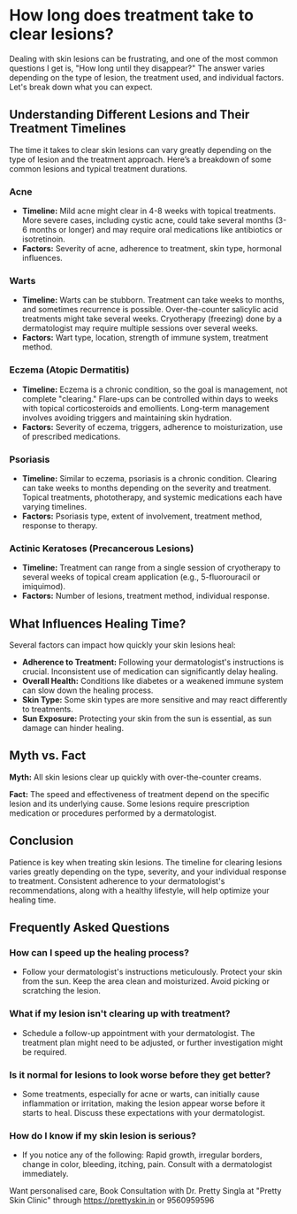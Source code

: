 # How long does treatment take to clear lesions?

Dealing with skin lesions can be frustrating, and one of the most common questions I get is, "How long until they disappear?" The answer varies depending on the type of lesion, the treatment used, and individual factors. Let's break down what you can expect.

## Understanding Different Lesions and Their Treatment Timelines

The time it takes to clear skin lesions can vary greatly depending on the type of lesion and the treatment approach. Here’s a breakdown of some common lesions and typical treatment durations.

### Acne

*   **Timeline:** Mild acne might clear in 4-8 weeks with topical treatments. More severe cases, including cystic acne, could take several months (3-6 months or longer) and may require oral medications like antibiotics or isotretinoin.
*   **Factors:** Severity of acne, adherence to treatment, skin type, hormonal influences.

### Warts

*   **Timeline:** Warts can be stubborn. Treatment can take weeks to months, and sometimes recurrence is possible. Over-the-counter salicylic acid treatments might take several weeks. Cryotherapy (freezing) done by a dermatologist may require multiple sessions over several weeks.
*   **Factors:** Wart type, location, strength of immune system, treatment method.

### Eczema (Atopic Dermatitis)

*   **Timeline:** Eczema is a chronic condition, so the goal is management, not complete "clearing." Flare-ups can be controlled within days to weeks with topical corticosteroids and emollients. Long-term management involves avoiding triggers and maintaining skin hydration.
*   **Factors:** Severity of eczema, triggers, adherence to moisturization, use of prescribed medications.

### Psoriasis

*   **Timeline:** Similar to eczema, psoriasis is a chronic condition. Clearing can take weeks to months depending on the severity and treatment. Topical treatments, phototherapy, and systemic medications each have varying timelines.
*   **Factors:** Psoriasis type, extent of involvement, treatment method, response to therapy.

### Actinic Keratoses (Precancerous Lesions)

*   **Timeline:** Treatment can range from a single session of cryotherapy to several weeks of topical cream application (e.g., 5-fluorouracil or imiquimod).
*   **Factors:** Number of lesions, treatment method, individual response.

## What Influences Healing Time?

Several factors can impact how quickly your skin lesions heal:

*   **Adherence to Treatment:** Following your dermatologist's instructions is crucial. Inconsistent use of medication can significantly delay healing.
*   **Overall Health:** Conditions like diabetes or a weakened immune system can slow down the healing process.
*   **Skin Type:** Some skin types are more sensitive and may react differently to treatments.
*   **Sun Exposure:** Protecting your skin from the sun is essential, as sun damage can hinder healing.

## Myth vs. Fact

**Myth:** All skin lesions clear up quickly with over-the-counter creams.

**Fact:** The speed and effectiveness of treatment depend on the specific lesion and its underlying cause. Some lesions require prescription medication or procedures performed by a dermatologist.

## Conclusion

Patience is key when treating skin lesions. The timeline for clearing lesions varies greatly depending on the type, severity, and your individual response to treatment. Consistent adherence to your dermatologist's recommendations, along with a healthy lifestyle, will help optimize your healing time.

## Frequently Asked Questions

### How can I speed up the healing process?

*   Follow your dermatologist's instructions meticulously. Protect your skin from the sun. Keep the area clean and moisturized. Avoid picking or scratching the lesion.

### What if my lesion isn't clearing up with treatment?

*   Schedule a follow-up appointment with your dermatologist. The treatment plan might need to be adjusted, or further investigation might be required.

### Is it normal for lesions to look worse before they get better?

*   Some treatments, especially for acne or warts, can initially cause inflammation or irritation, making the lesion appear worse before it starts to heal. Discuss these expectations with your dermatologist.

### How do I know if my skin lesion is serious?
*   If you notice any of the following: Rapid growth, irregular borders, change in color, bleeding, itching, pain. Consult with a dermatologist immediately.

Want personalised care, Book Consultation with Dr. Pretty Singla at "Pretty Skin Clinic" through https://prettyskin.in or 9560959596
